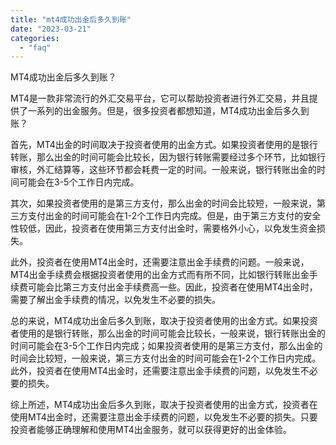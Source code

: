 ```yaml
---
title: "mt4成功出金后多久到账"
date: "2023-03-21"
categories: 
  - "faq"
---
```


MT4成功出金后多久到账？

MT4是一款非常流行的外汇交易平台，它可以帮助投资者进行外汇交易，并且提供了一系列的出金服务。但是，很多投资者都想知道，MT4成功出金后多久到账？

首先，MT4出金的时间取决于投资者使用的出金方式。如果投资者使用的是银行转账，那么出金的时间可能会比较长，因为银行转账需要经过多个环节，比如银行审核，外汇结算等，这些环节都会耗费一定的时间。一般来说，银行转账出金的时间可能会在3-5个工作日内完成。

其次，如果投资者使用的是第三方支付，那么出金的时间会比较短，一般来说，第三方支付出金的时间可能会在1-2个工作日内完成。但是，由于第三方支付的安全性较低，因此，投资者在使用第三方支付出金时，需要格外小心，以免发生资金损失。

此外，投资者在使用MT4出金时，还需要注意出金手续费的问题。一般来说，MT4出金手续费会根据投资者使用的出金方式而有所不同，比如银行转账出金手续费可能会比第三方支付出金手续费高一些。因此，投资者在使用MT4出金时，需要了解出金手续费的情况，以免发生不必要的损失。

总的来说，MT4成功出金后多久到账，取决于投资者使用的出金方式。如果投资者使用的是银行转账，那么出金的时间可能会比较长，一般来说，银行转账出金的时间可能会在3-5个工作日内完成；如果投资者使用的是第三方支付，那么出金的时间会比较短，一般来说，第三方支付出金的时间可能会在1-2个工作日内完成。此外，投资者在使用MT4出金时，还需要注意出金手续费的问题，以免发生不必要的损失。

综上所述，MT4成功出金后多久到账，取决于投资者使用的出金方式，投资者在使用MT4出金时，还需要注意出金手续费的问题，以免发生不必要的损失。只要投资者能够正确理解和使用MT4出金服务，就可以获得更好的出金体验。
